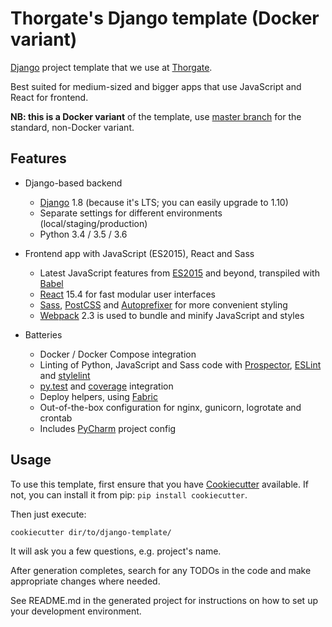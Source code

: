 # Thorgate's Django template (Docker variant)

[Django](https://www.djangoproject.com/) project template that we use at [Thorgate](https://thorgate.eu).

Best suited for medium-sized and bigger apps that use JavaScript and React for frontend.

**NB: this is a Docker variant** of the template,
use [master branch](https://github.com/thorgate/django-project-template/tree/master) for the standard,
non-Docker variant.


## Features

- Django-based backend

    - [Django](https://www.djangoproject.com/) 1.8 (because it's LTS; you can easily upgrade to 1.10)
    - Separate settings for different environments (local/staging/production)
    - Python 3.4 / 3.5 / 3.6

- Frontend app with JavaScript (ES2015), React and Sass

    - Latest JavaScript features from [ES2015](https://babeljs.io/docs/learn-es2015/) and beyond, transpiled with
      [Babel](https://babeljs.io/)
    - [React](https://facebook.github.io/react/) 15.4 for fast modular user interfaces
    - [Sass](http://sass-lang.com/), [PostCSS](http://postcss.org/) and
      [Autoprefixer](https://github.com/postcss/autoprefixer) for more convenient styling
    - [Webpack](https://webpack.github.io/) 2.3 is used to bundle and minify JavaScript and styles

- Batteries

    - Docker / Docker Compose integration
    - Linting of Python, JavaScript and Sass code with [Prospector](http://prospector.landscape.io/),
      [ESLint](http://eslint.org/) and [stylelint](https://stylelint.io/)
    - [py.test](http://pytest.org/) and [coverage](https://coverage.readthedocs.io/) integration
    - Deploy helpers, using [Fabric](http://www.fabfile.org/)
    - Out-of-the-box configuration for nginx, gunicorn, logrotate and crontab
    - Includes [PyCharm](https://www.jetbrains.com/pycharm/) project config


## Usage

To use this template, first ensure that you have
[Cookiecutter](http://cookiecutter.readthedocs.org/en/latest/readme.html) available.
If not, you can install it from pip: `pip install cookiecutter`.

Then just execute:

    cookiecutter dir/to/django-template/

It will ask you a few questions, e.g. project's name.

After generation completes, search for any TODOs in the code and make appropriate changes where needed.

See README.md in the generated project for instructions on how to set up your development environment.
